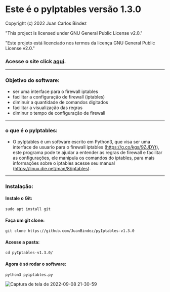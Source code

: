 # Este é o pyIptables versão 1.3.0

Copyright (c) 2022 Juan Carlos Bindez

"This project is licensed under GNU General Public License v2.0."

"Este projeto está licenciado nos termos da licença GNU General Public License v2.0."

### Acesse o site click __[aqui](https://juanbindez.github.io/site.pyIptables/index.html)__.

----------
### Objetivo do software:

- ser uma interface para o firewall iptables
- facilitar a configuração de firewall (iptables)
- diminuir a quantidade de comandos digitados
- facilitar a visualização das regras
- diminur o tempo de configuração de firewall
----------
### o que é o pyIptables:

- O pyIptables é um software escrito em Python3, que visa ser uma interface de usuario para o firewall iptables (https://g.co/kgs/9ZJDYt), este programa pode te  ajudar a entender as regras de firewall e facilitar as configurações, ele manipula os comandos do iptables, para mais informações sobre o iptables acesse seu manual (https://linux.die.net/man/8/iptables).
----------
### Instalação:

#### Instale o Git:

    sudo apt install git

#### Faça um git clone:

    git clone https://github.com/JuanBindez/pyIptables-v1.3.0
    
#### Acesse a pasta:

    cd pyIptables-v1.3.0/
    
#### Agora é só rodar o software:

    python3 pyiptables.py
    
![Captura de tela de 2022-09-08 21-30-59](https://user-images.githubusercontent.com/79322362/189248390-c454dfaa-0253-481b-80b6-2c455d43f44e.png)
